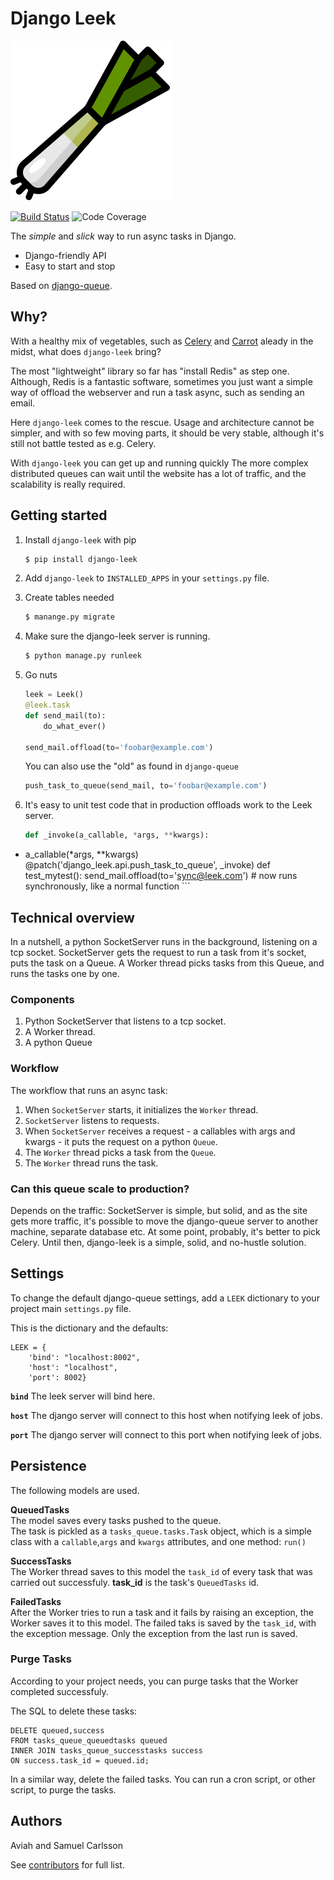 # Django Leek
![Logo](logo.svg)

[![Build Status](https://travis-ci.com/Volumental/django-leek.svg?branch=master)](https://travis-ci.com/Volumental/django-leek)
![Code Coverage](https://badges-io.now.sh/badge/Volumental/django-leek/coverage.svg)

The _simple_ and _slick_ way to run async tasks in Django.

* Django-friendly API
* Easy to start and stop

Based on [django-queue](https://github.com/Aviah/django-queue).


## Why?
With a healthy mix of vegetables, such as [Celery](celeryproject.org) and [Carrot](http://www.django-carrot.com/) aleady in the midst, what does `django-leek` bring?

The most "lightweight" library so far has "install Redis" as step one. Although, Redis is a fantastic software, sometimes you just want a simple way of offload the webserver and run a task async, such as sending an email.

Here `django-leek` comes to the rescue. Usage and architecture cannot be simpler, and with so few moving parts, it should be very stable, although it's still not battle tested as e.g. Celery.

With `django-leek` you can get up and running quickly The more complex distributed queues can wait until the website has a lot of traffic, and the scalability is really required.

## Getting started
1. Install `django-leek` with pip

	```bash
    $ pip install django-leek
	````

2. Add `django-leek` to `INSTALLED_APPS` in your `settings.py` file.

3. Create tables needed

    ```bash
	$ manange.py migrate
	```

4. Make sure the django-leek server is running.

	```bash
	$ python manage.py runleek
	```

5. Go nuts

    ```python
	leek = Leek()
	@leek.task
	def send_mail(to):
	    do_what_ever()
	
	send_mail.offload(to='foobar@example.com')
	```

	You can also use the "old" as found in `django-queue`
    ```python
	push_task_to_queue(send_mail, to='foobar@example.com')	
    ```

6. It's easy to unit test code that in production offloads work to the Leek server.
    
	```python
	def _invoke(a_callable, *args, **kwargs):
+    a_callable(*args, **kwargs)
	@patch('django_leek.api.push_task_to_queue', _invoke)
	def test_mytest():
		send_mail.offload(to='sync@leek.com')  # now runs synchronously, like a normal function
    ```


## Technical overview
In a nutshell, a python SocketServer runs in the background, listening on a tcp socket. SocketServer gets the request to run a task from it's socket, puts the task on a Queue. A Worker thread picks tasks from this Queue, and runs the tasks one by one.

### Components

1. Python SocketServer that listens to a tcp socket.
2. A Worker thread.
3. A python Queue

### Workflow
The workflow that runs an async task:

1. When `SocketServer` starts, it initializes the `Worker` thread.
2. `SocketServer` listens to requests.
3. When `SocketServer` receives a request - a callables with args and kwargs -   it puts the request on a python `Queue`.
4. The `Worker` thread picks a task from the `Queue`.
5. The `Worker` thread runs the task.

### Can this queue scale to production?
Depends on the traffic: SocketServer is simple, but solid, and as the site gets more traffic, it's possible to move the django-queue server to another machine, separate database etc. At some point, probably, it's better to pick Celery. Until then, django-leek is a simple, solid, and no-hustle solution. 

## Settings
To change the default django-queue settings, add a `LEEK` dictionary to your project main `settings.py` file.

This is the dictionary and the defaults:

	LEEK = {
		'bind': "localhost:8002",
     	'host': "localhost",
     	'port': 8002}

**`bind`**
The leek server will bind here.

**`host`**
The django server will connect to this host when notifying leek of jobs.

**`port`**
The django server will connect to this port when notifying leek of jobs.

## Persistence
The following models are used.

**QueuedTasks**   
The model saves every tasks pushed to the queue.    
The task is pickled as a `tasks_queue.tasks.Task` object, which is a simple class with a `callable`,`args` and `kwargs` attributes, and one method: `run()`

**SuccessTasks**    
The Worker thread saves to this model the `task_id` of every task that was carried out successfuly. **task_id** is the task's `QueuedTasks` id.

**FailedTasks**    
After the Worker tries to run a task and it fails by raising an exception, the Worker saves it to this model. The failed taks is saved by the `task_id`, with the exception message. Only the exception from the last run is saved.


### Purge Tasks

According to your project needs, you can purge tasks that the Worker completed successfuly.

The SQL to delete these tasks:

	DELETE queued,success
	FROM tasks_queue_queuedtasks queued
	INNER JOIN tasks_queue_successtasks success
	ON success.task_id = queued.id;
	
In a similar way, delete the failed tasks.
You can run a cron script, or other script, to purge the tasks.


## Authors
Aviah and Samuel Carlsson

See [contributors]( https://github.com/Volumental/django-leek/graphs/contributors) for full list.
